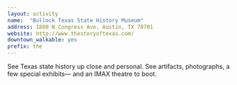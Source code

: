 ```yaml
---
layout: activity
name:  "Bullock Texas State History Museum"
address: 1800 N Congress Ave, Austin, TX 78701
website: http://www.thestoryoftexas.com/
downtown_walkable: yes
prefix: the
---
```


See Texas state history up close and personal. See artifacts, photographs, a few special exhibits— and an IMAX theatre to boot.
